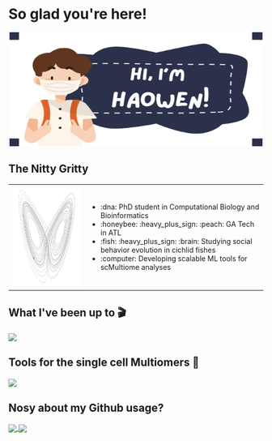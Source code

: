 # So glad you're here!

<p align="center">
  <img src="https://github.com/Haowen-He/Haowen-He/blob/main/Haowen.png" width="500" height="225" />
</p>

## The Nitty Gritty

<table>
  <tr>
    <td width="30%">
      <img src="https://github.com/Haowen-He/Haowen-He/blob/main/x_z.gif" width="200" height="200" alt="Profile Image"/>
    </td>
    <td width="70%">
      <ul>
        <li>:dna: PhD student in Computational Biology and Bioinformatics</li>
        <li>:honeybee: :heavy_plus_sign: :peach: GA Tech in ATL</li>
        <li>:fish: :heavy_plus_sign: :brain: Studying social behavior evolution in cichlid fishes</li>
        <li>:computer: Developing scalable ML tools for scMultiome analyses</li>
      </ul>
    </td>
  </tr>
</table>

## What I've been up to :clapper: 

<a href="https://github.com/Haowen-He/snRNAseq_AcceleratedToothReplacement">
  <img height=125 align="center" src="https://github-readme-stats.vercel.app/api/pin/?username=Haowen-He&repo=snRNAseq_AcceleratedToothReplacement&theme=solarized-light"/>
</a>

## Tools for the single cell Multiomers :microscope: 

<a href="https://github.com/Haowen-He/snRNAseq_AcceleratedToothReplacement">
  <img height=125 align="center" src="https://github-readme-stats.vercel.app/api/pin/?username=Haowen-He&repo=snRNAseq_AcceleratedToothReplacement&theme=solarized-light"/>
</a>

## Nosy about my Github usage?

<a href="https://github.com/anuraghazra/github-readme-stats">
  <img height=200 align="center" src="https://github-readme-stats.vercel.app/api/top-langs/?username=Haowen-He&hide=jupyter%20notebook&layout=donut&theme=flag-india"/>
</a>
<a href="https://github.com/anuraghazra/github-readme-stats">
  <img height=200 align="center" src="https://streak-stats.demolab.com/?user=Haowen-He&layout=compact&theme=flag-india"/>
</a>
